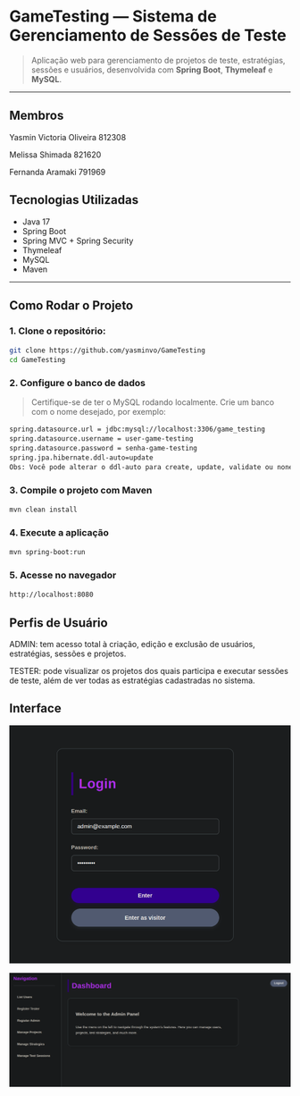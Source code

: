 # GameTesting — Sistema de Gerenciamento de Sessões de Teste

> Aplicação web para gerenciamento de projetos de teste, estratégias, sessões e usuários, desenvolvida com **Spring Boot**, **Thymeleaf** e **MySQL**.

---

## Membros

Yasmin Victoria Oliveira 812308

Melissa Shimada 821620

Fernanda Aramaki 791969

## Tecnologias Utilizadas

- Java 17  
- Spring Boot  
- Spring MVC + Spring Security  
- Thymeleaf  
- MySQL  
- Maven

---

## Como Rodar o Projeto

### 1. Clone o repositório:

```bash
git clone https://github.com/yasminvo/GameTesting
cd GameTesting

```

### 2. Configure o banco de dados
> Certifique-se de ter o MySQL rodando localmente. Crie um banco com o nome desejado, por exemplo:

```bash
spring.datasource.url = jdbc:mysql://localhost:3306/game_testing
spring.datasource.username = user-game-testing
spring.datasource.password = senha-game-testing
spring.jpa.hibernate.ddl-auto=update
Obs: Você pode alterar o ddl-auto para create, update, validate ou none conforme o ambiente.

```

### 3. Compile o projeto com Maven
```bash
mvn clean install
```

### 4. Execute a aplicação
```bash
mvn spring-boot:run
```

### 5. Acesse no navegador
```bash
http://localhost:8080
```
## Perfis de Usuário
ADMIN: tem acesso total à criação, edição e exclusão de usuários, estratégias, sessões e projetos.

TESTER: pode visualizar os projetos dos quais participa e executar sessões de teste, além de ver todas as estratégias cadastradas no sistema.

## Interface 

![Tela de Login](/images/login.png)

![Admin dashboard](/images/dashboard-admin.png)

